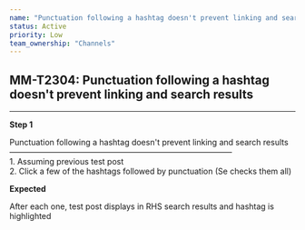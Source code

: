 ```yaml
---
name: "Punctuation following a hashtag doesn't prevent linking and search results"
status: Active
priority: Low
team_ownership: "Channels"
---
```


## MM-T2304: Punctuation following a hashtag doesn't prevent linking and search results

---

**Step 1**

Punctuation following a hashtag doesn't prevent linking and search results\
————————————————————————————\
1\. Assuming previous test post\
2\. Click a few of the hashtags followed by punctuation (Se checks them all)

**Expected**

After each one, test post displays in RHS search results and hashtag is highlighted
